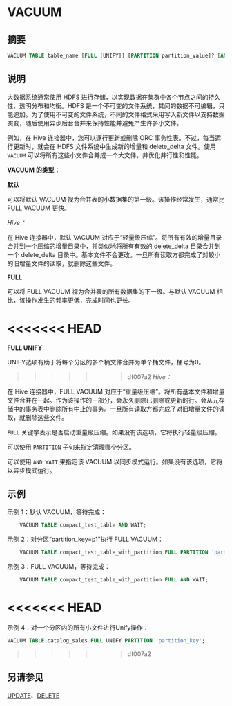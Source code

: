 
# VACUUM

## 摘要

``` sql
VACUUM TABLE table_name [FULL [UNIFY]] [PARTITION partition_value]? [AND WAIT]?
```

## 说明

大数据系统通常使用 HDFS 进行存储，以实现数据在集群中各个节点之间的持久性、透明分布和均衡。HDFS 是一个不可变的文件系统，其间的数据不可编辑，只能追加。为了使用不可变的文件系统，不同的文件格式采用写入新文件以支持数据突变，随后使用异步后台合并来保持性能并避免产生许多小文件。

例如，在 Hive 连接器中，您可以逐行更新或删除 ORC 事务性表。不过，每当运行更新时，就会在 HDFS 文件系统中生成新的增量和 delete\_delta 文件。使用 `VACUUM` 可以将所有这些小文件合并成一个大文件，并优化并行性和性能。

**VACUUM 的类型：**

**默认**

可以将默认 VACUUM 视为合并表的小数据集的第一级。该操作经常发生，通常比 FULL VACUUM 更快。

*Hive：*

在 Hive 连接器中，默认 VACUUM 对应于“轻量级压缩”。将所有有效的增量目录合并到一个压缩的增量目录中，并类似地将所有有效的 delete\_delta 目录合并到一个 delete\_delta 目录中。基本文件不会更改。一旦所有读取方都完成了对较小的旧增量文件的读取，就删除这些文件。

**FULL**

可以将 FULL VACUUM 视为合并表的所有数据集的下一级。与默认 VACUUM 相比，该操作发生的频率更低，完成时间也更长。

<<<<<<< HEAD
=======
**FULL UNIFY**

UNIFY选项有助于将每个分区的多个桶文件合并为单个桶文件，桶号为0。

>>>>>>> df007a2
*Hive：*

在 Hive 连接器中，FULL VACUUM 对应于“重量级压缩”。将所有基本文件和增量文件合并在一起。作为该操作的一部分，会永久删除已删除或更新的行。会从元存储中的事务表中删除所有中止的事务。一旦所有读取方都完成了对旧增量文件的读取，就删除这些文件。

`FULL` 关键字表示是否启动重量级压缩。如果没有该选项，它将执行轻量级压缩。

可以使用 `PARTITION` 子句来指定清理哪个分区。

可以使用 `AND WAIT` 来指定该 VACUUM 以同步模式运行。如果没有该选项，它将以异步模式运行。

## 示例

示例 1：默认 VACUUM，等待完成：

``` sql
    VACUUM TABLE compact_test_table AND WAIT;
```

示例 2：对分区“partition\_key=p1”执行 FULL VACUUM：

``` sql
    VACUUM TABLE compact_test_table_with_partition FULL PARTITION 'partition_key=p1';
```

示例 3：FULL VACUUM，等待完成：

``` sql
    VACUUM TABLE compact_test_table_with_partition FULL AND WAIT;
```

<<<<<<< HEAD
=======
示例 4：对一个分区内的所有小文件进行Unify操作：

```sql
VACUUM TABLE catalog_sales FULL UNIFY PARTITION 'partition_key';
```

>>>>>>> df007a2
## 另请参见

[UPDATE](./update.md)、[DELETE](./delete.md)

